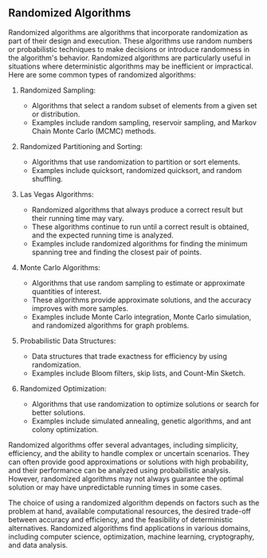 ## Randomized Algorithms

Randomized algorithms are algorithms that incorporate randomization as part of their design and execution. These algorithms use random numbers or probabilistic techniques to make decisions or introduce randomness in the algorithm's behavior. Randomized algorithms are particularly useful in situations where deterministic algorithms may be inefficient or impractical. Here are some common types of randomized algorithms:

1. Randomized Sampling:

   - Algorithms that select a random subset of elements from a given set or distribution.
   - Examples include random sampling, reservoir sampling, and Markov Chain Monte Carlo (MCMC) methods.

2. Randomized Partitioning and Sorting:

   - Algorithms that use randomization to partition or sort elements.
   - Examples include quicksort, randomized quicksort, and random shuffling.

3. Las Vegas Algorithms:

   - Randomized algorithms that always produce a correct result but their running time may vary.
   - These algorithms continue to run until a correct result is obtained, and the expected running time is analyzed.
   - Examples include randomized algorithms for finding the minimum spanning tree and finding the closest pair of points.

4. Monte Carlo Algorithms:

   - Algorithms that use random sampling to estimate or approximate quantities of interest.
   - These algorithms provide approximate solutions, and the accuracy improves with more samples.
   - Examples include Monte Carlo integration, Monte Carlo simulation, and randomized algorithms for graph problems.

5. Probabilistic Data Structures:

   - Data structures that trade exactness for efficiency by using randomization.
   - Examples include Bloom filters, skip lists, and Count-Min Sketch.

6. Randomized Optimization:
   - Algorithms that use randomization to optimize solutions or search for better solutions.
   - Examples include simulated annealing, genetic algorithms, and ant colony optimization.

Randomized algorithms offer several advantages, including simplicity, efficiency, and the ability to handle complex or uncertain scenarios. They can often provide good approximations or solutions with high probability, and their performance can be analyzed using probabilistic analysis. However, randomized algorithms may not always guarantee the optimal solution or may have unpredictable running times in some cases.

The choice of using a randomized algorithm depends on factors such as the problem at hand, available computational resources, the desired trade-off between accuracy and efficiency, and the feasibility of deterministic alternatives. Randomized algorithms find applications in various domains, including computer science, optimization, machine learning, cryptography, and data analysis.
